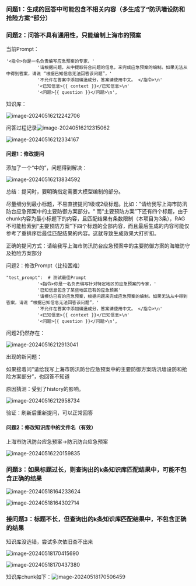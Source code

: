 ### 问题1：生成的回答中可能包含不相关内容（多生成了“防汛墙设防和抢险方案“部分）

### 问题2：问答不具有通用性，只能编制上海市的预案

当前Prompt：

```
'<指令>你是一名负责编写应急预案的专家，'
            '请根据问题，从中提取符合问题的信息，来完成应急预案的编制。如果无法从中得到答案，请说 “根据已知信息无法回答该问题”，'
            '不允许在答案中添加编造成分，答案请使用中文。 </指令>\n'
            '<已知信息>{{ context }}</已知信息>\n'
            '<问题>{{ question }}</问题>\n',
```

知识库：

![image-20240516212242706](C:\Users\wangxinglin\AppData\Roaming\Typora\typora-user-images\image-20240516212242706.png)

问答过程记录![image-20240516212315062](C:\Users\wangxinglin\AppData\Roaming\Typora\typora-user-images\image-20240516212315062.png)

![image-20240516212334167](C:\Users\wangxinglin\AppData\Roaming\Typora\typora-user-images\image-20240516212334167.png)



#### 问题1：修改提问

添加了一个“中的”，问题得到解决：

![image-20240516213834592](C:\Users\wangxinglin\AppData\Roaming\Typora\typora-user-images\image-20240516213834592.png)

总结：提问时，要明确指定需要大模型编制的部分。

尽量细分到最小标题，不易直接提问1级或2级标题。比如：”请给我写上海市防汛防台应急预案中的主要防御方案部分。“ 而“主要预防方案”下还有四个标题，由于chunk内容为最小标题下的内容，且匹配结果有条数限制（本项目为3条），RAG不可能检索到“主要预防方案”下四个标题的全部内容，而且最后生成的内容可能仅参考了重排序后最佳匹配结果的内容。这就导致生成效果大打折扣。

正确的提问方式：请给我写上海市防汛防台应急预案中的主要防御方案的海塘防守及抢险方案部分



问题2：修改Prompt（比较困难）

```
"test_prompt":  # 测试最佳Prompt
            '<指令>你是一名负责编写针对特定地区的应急预案的专家，'
            '已知信息包含了某些地区已有的应急预案'
            '请模仿已有的应急预案，根据问题来完成应急预案的编制。如果无法从中得到答案，请说 “根据已知信息无法回答该问题”，'
            '不允许在答案中添加编造成分，答案请使用中文。 </指令>\n'
            '<已知信息>{{ context }}</已知信息>\n'
            '<问题>{{ question }}</问题>\n',
```

问题2仍然存在：

![image-20240516212913041](C:\Users\wangxinglin\AppData\Roaming\Typora\typora-user-images\image-20240516212913041.png)

出现的新问题：

如果接着问“请给我写上海市防汛防台应急预案中的主要防御方案防汛墙设防和抢险方案部分”，也回答不知道

原因猜测：受到了history的影响。    

![image-20240516212958734](C:\Users\wangxinglin\AppData\Roaming\Typora\typora-user-images\image-20240516212958734.png)

验证：刷新后重新提问，可以正常回答



#### 问题2：修改知识库中的文件名（有效）

上海市防汛防台应急预案->防汛防台应急预案

![image-20240516220159835](C:\Users\wangxinglin\AppData\Roaming\Typora\typora-user-images\image-20240516220159835.png)







### 问题3：如果标题过长，则查询出的k条知识库匹配结果中，可能不包含正确的结果



![image-20240518164233624](C:\Users\wangxinglin\AppData\Roaming\Typora\typora-user-images\image-20240518164233624.png)

![image-20240518164302714](C:\Users\wangxinglin\AppData\Roaming\Typora\typora-user-images\image-20240518164302714.png)





### 接问题3：标题不长，但查询出的k条知识库匹配结果中，不包含正确的结果

知识库没选错，尝试多次依旧查不出来

![image-20240518170415690](C:\Users\wangxinglin\AppData\Roaming\Typora\typora-user-images\image-20240518170415690.png)

![image-20240518170437380](C:\Users\wangxinglin\AppData\Roaming\Typora\typora-user-images\image-20240518170437380.png)

知识库chunk如下：![image-20240518170506459](C:\Users\wangxinglin\AppData\Roaming\Typora\typora-user-images\image-20240518170506459.png)

